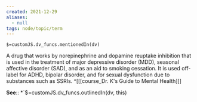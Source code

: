 ```yaml
---
created: 2021-12-29 
aliases:
  - null
tags: node/topic/term
---
```

`$=customJS.dv_funcs.mentionedIn(dv)`

A drug that works by norepinephrine and dopamine reuptake inhibition that is used in the treatment of major depressive disorder (MDD), seasonal affective disorder (SAD), and as an aid to smoking cessation. It is used off-label for ADHD, bipolar disorder, and for sexual dysfunction due to substances such as SSRIs.
 ^[[[course_Dr. K's Guide to Mental Health]]]

**See**::
*`$=customJS.dv_funcs.outlinedIn(dv, this)